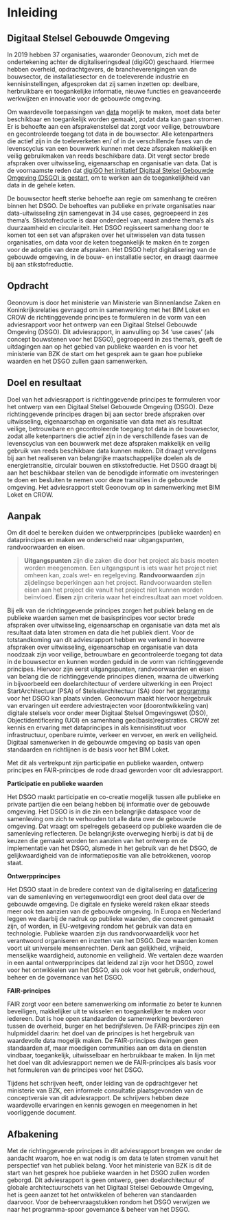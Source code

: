 Inleiding
=========

Digitaal Stelsel Gebouwde Omgeving
----------------------------------

In 2019 hebben 37 organisaties, waaronder Geonovum, zich met de ondertekening
achter de digitaliseringsdeal (digiGO) geschaard. Hiermee hebben overheid,
opdrachtgevers, de brancheverenigingen van de bouwsector, de installatiesector
en de toeleverende industrie en kennisinstellingen, afgesproken dat zij samen
inzetten op: deelbare, herbruikbare en toegankelijke informatie, nieuwe functies
en geavanceerde werkwijzen en innovatie voor de gebouwde omgeving.

Om waardevolle toepassingen van [data](#data-datasets-en-metadata) mogelijk te maken, moet data beter
beschikbaar en toegankelijk worden gemaakt, zodat data kan gaan stromen. Er is behoefte aan een
afsprakenstelsel dat zorgt voor veilige, betrouwbare en gecontroleerde toegang
tot data in de bouwsector. Alle ketenpartners die actief zijn in de toeleverketen en/ of in de 
verschillende fases van de levenscyclus van een bouwwerk kunnen met deze afspraken
makkelijk en veilig gebruikmaken van reeds beschikbare data. Dit vergt
sector brede afspraken over uitwisseling, eigenaarschap en organisatie van data.
Dat is de voornaamste reden dat [digiGO het initiatief Digitaal Stelsel Gebouwde Omgeving
(DSGO) is gestart](https://digigo.nu/over+digigo/wat+is+digigo/default.aspx), om te werken aan de toegankelijkheid van data in de gehele
keten.

De bouwsector heeft sterke behoefte aan regie om samenhang te creëren binnen het DSGO. De behoeftes van publieke en
private organisaties naar data-uitwisseling zijn samengevat in 34 use cases,
gegroepeerd in zes thema’s. Stikstofreductie is daar onderdeel van, naast andere
thema’s als duurzaamheid en circulariteit. Het DSGO regisseert samenhang door te
komen tot een set van afspraken over het uitwisselen van data tussen
organisaties, om data voor de keten toegankelijk te maken én te zorgen voor de
adoptie van deze afspraken. Het DSGO helpt digitalisering van de gebouwde omgeving, in de bouw- en
installatie sector, en draagt daarmee bij aan stikstofreductie.

Opdracht
--------

Geonovum is door het ministerie van Ministerie van Binnenlandse Zaken en Koninkrijksrelaties 
gevraagd om in samenwerking met het BIM Loket en CROW de richtinggevende principes te formuleren 
in de vorm van een adviesrapport voor het ontwerp van een Digitaal Stelsel Gebouwde Omgeving (DSGO).
Dit adviesrapport, in aanvulling op 34 ‘use cases’ (als concept bouwstenen voor het DSGO), gegroepeerd in zes thema’s, geeft de uitdagingen 
aan op het gebied van publieke waarden en is voor het ministerie van BZK de start om het gesprek 
aan te gaan hoe publieke waarden en het DSGO zullen gaan samenwerken. 

Doel en resultaat
-----------------

Doel van het adviesrapport is richtinggevende principes te formuleren voor het
ontwerp van een Digitaal Stelsel Gebouwde Omgeving (DSGO). Deze richtinggevende
principes dragen bij aan sector brede afspraken over uitwisseling, eigenaarschap
en organisatie van data met als resultaat veilige, betrouwbare en gecontroleerde
toegang tot data in de bouwsector, zodat alle ketenpartners die actief zijn in
de verschillende fases van de levenscyclus van een bouwwerk met deze afspraken
makkelijk en veilig gebruik van reeds beschikbare data kunnen maken. Dit draagt 
vervolgens bij aan het realiseren van belangrijke maatschappelijke doelen als de 
energietransitie, circulair bouwen en stikstofreductie. Het DSGO draagt bij aan het 
beschikbaar stellen van de benodigde informatie om investeringen te doen en besluiten 
te nemen voor deze transities in de gebouwde omgeving. Het
adviesrapport stelt Geonovum op in samenwerking met BIM Loket en CROW.

Aanpak
------

Om dit doel te bereiken duiden we ontwerpprincipes (publieke waarden) en dataprincipes en maken we onderscheid naar
uitgangspunten, randvoorwaarden en eisen. 

> **Uitgangspunten** zijn die zaken die door het project als basis moeten worden meegenomen. Een uitgangspunt is iets waar het project niet omheen kan, 
> zoals wet- en regelgeving. 
> **Randvoorwaarden** zijn zijdelingse beperkingen aan het project. Randvoorwaarden stellen eisen aan het project die vanuit het project niet kunnen worden beïnvloed.
> **Eisen** zijn criteria waar het eindresultaat aan moet voldoen.

Bij elk van de richtinggevende
principes zorgen het publiek belang en de publieke waarden samen met de basisprincipes
voor sector brede afspraken over uitwisseling, eigenaarschap en organisatie van
data met als resultaat data laten stromen en data die het publiek dient. 
Voor de totstandkoming van dit adviesrapport hebben we verkend in hoeverre afspraken over uitwisseling, 
eigenaarschap en organisatie van data noodzaak zijn voor veilige, betrouwbare en gecontroleerde toegang 
tot data in de bouwsector en kunnen worden geduid in de vorm van richtinggevende principes. Hiervoor 
zijn eerst uitgangspunten, randvoorwaarden en eisen van belang die de richtinggevende principes dienen, 
waarna de uitwerking in bijvoorbeeld een doelarchitectuur of  verdere uitwerking in een Project StartArchitectuur (PSA) of Stelselarchitectuur (SA) door het [programma](https://www.digigo.nu/nieuws/2157352.aspx) voor het DSGO kan plaats vinden. 
Geonovum maakt hiervoor hergebruik van ervaringen uit eerdere adviestrajecten voor (doorontwikkeling van) 
digitale stelsels voor onder meer  Digitaal Stelsel Omgevingswet (DSO), Objectidentificering (UOI) en 
samenhang geo(basis)registraties. CROW zet kennis en ervaring met dataprincipes in als kennisinstituut 
voor infrastructuur, openbare ruimte, verkeer en vervoer, en werk en veiligheid. Digitaal samenwerken 
in de gebouwde omgeving op basis van open standaarden en richtlijnen is de basis voor het BIM Loket. 

Met dit als vertrekpunt zijn participatie en publieke waarden, ontwerp principes en FAIR-principes de rode draad geworden voor dit adviesrapport. 

**Participatie en publieke waarden**

Het DSGO maakt participatie en co-creatie mogelijk tussen alle publieke en
private partijen die een belang hebben bij informatie over de gebouwde omgeving.
Het DSGO is in die zin een belangrijke dataspace voor de samenleving om zich te
verhouden tot alle data over de gebouwde omgeving. Dat vraagt om spelregels
gebaseerd op publieke waarden die de samenleving reflecteren. De belangrijkste
overweging hierbij is dat bij de keuzen die gemaakt worden ten aanzien van het
ontwerp en de implementatie van het DSGO, alsmede in het gebruik van de het
DSGO, de gelijkwaardigheid van de informatiepositie van alle betrokkenen, voorop
staat.

**Ontwerpprincipes**

Het DSGO staat in de bredere context van de digitalisering en [dataficering](https://www.digitaleoverheid.nl/nieuws/dataficering-is-een-gamechanger/) van de
samenleving en vertegenwoordigt een groot deel data over de gebouwde omgeving. De digitale
en fysieke wereld raken elkaar steeds meer ook ten aanzien van de gebouwde
omgeving. In Europa en Nederland leggen we daarbij de nadruk op publieke
waarden, die concreet gemaakt zijn, of worden, in EU-wetgeving rondom het gebruik
van data en technologie. Publieke waarden zijn dus randvoorwaardelijk voor het
verantwoord organiseren en inzetten van het DSGO. Deze waarden komen voort uit
universele mensenrechten. Denk aan gelijkheid, vrijheid, menselijke waardigheid,
autonomie en veiligheid. We vertalen deze waarden in een aantal ontwerpprincipes
dat leidend zal zijn voor het DSGO, zowel voor het ontwikkelen van het DSGO,
als ook voor het gebruik, onderhoud, beheer en de governance van het DSGO.

**FAIR-principes**

FAIR zorgt voor een betere samenwerking om informatie zo beter te kunnen beveiligen,
makkelijker uit te wisselen en toegankelijker te maken voor iedereen. Dat is hoe
open standaarden de samenwerking bevorderen tussen de overheid, burger en het
bedrijfsleven. De FAIR-principes zijn een hulpmiddel daarin: het doel van de
principes is het hergebruik van waardevolle data mogelijk maken. De FAIR-principes
dwingen geen standaarden af, maar moedigen communities aan om data
en diensten vindbaar, toegankelijk, uitwisselbaar en herbruikbaar te maken. In
lijn met het doel van dit adviesrapport nemen we de FAIR-principes als basis
voor het formuleren van de principes voor het DSGO.

Tijdens het schrijven heeft, onder leiding van de opdrachtgever het ministerie van BZK, een informele 
consultatie plaatsgevonden van de conceptversie van dit adviesrapport. De schrijvers 
hebben deze waardevolle ervaringen en kennis gewogen en meegenomen in het voorliggende document. 

Afbakening
----------

Met de richtinggevende principes in dit adviesrapport brengen we onder de aandacht waarom, 
hoe en wat nodig is om data te laten stromen vanuit het perspectief van het publiek belang. 
Voor het ministerie van BZK is dit de start van het gesprek hoe publieke waarden in het DSGO 
zullen worden geborgd. Dit adviesrapport is geen ontwerp, geen doelarchitectuur of globale architectuurschets
van het Digitaal Stelsel Gebouwde Omgeving, het is geen aanzet tot het ontwikkelen of beheren 
van standaarden daarvoor. Voor de beheervraagstukken rondom het DSGO verwijzen we naar het 
programma-spoor governance & beheer van het DSGO. 
